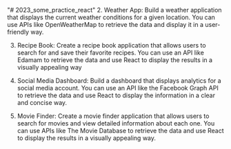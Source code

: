 "# 2023_some_practice_react" 
2. Weather App:
Build a weather application that displays the current weather conditions for a given location.
You can use APIs like OpenWeatherMap to retrieve the data and display it in a user-friendly way.

3. Recipe Book: 
Create a recipe book application that allows users to search for and save their favorite recipes.
You can use an API like Edamam to retrieve the data and use React to display the results in a visually appealing way

4. Social Media Dashboard: 
Build a dashboard that displays analytics for a social media account.
You can use an API like the Facebook Graph API to retrieve the data and use React
to display the information in a clear and concise way.

5. Movie Finder: 
Create a movie finder application that allows users to search for movies and view detailed
 information about each one. You can use APIs like The Movie Database to retrieve the data and use React
 to display the results in a visually appealing way.